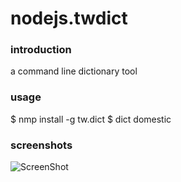nodejs.twdict
=============


### introduction
a command line dictionary tool

### usage
$ nmp install -g tw.dict
$ dict domestic

### screenshots
![ScreenShot](https://raw.github.com/chunghe/nodejs.twdict/master/screenshot.gif)
